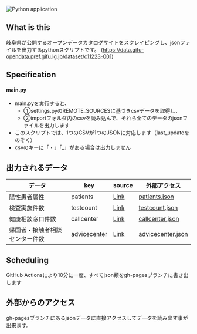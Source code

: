 ![Python application](https://github.com/iamakawa/covid19-scraping/workflows/Deploy%20JSON%20Files/badge.svg)

## What is this
岐阜県が公開するオープンデータカタログサイトをスクレイピングし、jsonファイルを出力するpythonスクリプトです。
(https://data.gifu-opendata.pref.gifu.lg.jp/dataset/c11223-001)

## Specification
#### main.py
- main.pyを実行すると、
  - ①settings.pyのREMOTE_SOURCESに基づきcsvデータを取得し、
  - ②importフォルダ内のcsvを読み込んで、それら全てのデータのjsonファイルを出力します
- このスクリプトでは、1つのCSVが1つのJSONに対応します（last_updateをのぞく）
- csvのキーに「・」「_」がある場合は出力しません

## 出力されるデータ
| データ |  key  |  source  | 外部アクセス  |
| ---- | ---- | ---- | ---- |
|  陽性患者属性 |  patients  | [Link](https://data.gifu-opendata.pref.gifu.lg.jp/dataset/4661bf9d-6f75-43fb-9d59-f02eb84bb6e3/resource/9c35ee55-a140-4cd8-a266-a74edf60aa80/download/210005gifucovid19patients.csv) |  [patients.json](https://code-for-gifu.github.io/covid19-scraping/patients.json)  |
|  検査実施件数 |  testcount  | [Link](https://data.gifu-opendata.pref.gifu.lg.jp/dataset/4661bf9d-6f75-43fb-9d59-f02eb84bb6e3/resource/f2468ba2-efe8-483f-9b1b-ee67755dedb0/download/210005gifucovid19testcount.csv) |  [testcount.json](https://code-for-gifu.github.io/covid19-scraping/testcount.json)  |
|  健康相談窓口件数 |  callcenter  | [Link](https://data.gifu-opendata.pref.gifu.lg.jp/dataset/4661bf9d-6f75-43fb-9d59-f02eb84bb6e3/resource/aa3ebb23-5704-470f-a41e-d834d0a51fc0/download/210005gifucovid19callcenter.csv) |  [callcenter.json](https://code-for-gifu.github.io/covid19-scraping/callcenter.json)  |
|  帰国者・接触者相談センター件数 |  advicecenter | [Link](https://data.gifu-opendata.pref.gifu.lg.jp/dataset/4661bf9d-6f75-43fb-9d59-f02eb84bb6e3/resource/b71cdec1-b763-4b67-9ff4-24deaea65a55/download/210005gifucovid19advicecenter.csv) |  [advicecenter.json](https://code-for-gifu.github.io/covid19-scraping/advicecenter.json)  |

## Scheduling
GitHub Actionsにより10分に一度、すべてjson類をgh-pagesブランチに書き出します

## 外部からのアクセス
gh-pagesブランチにあるjsonデータに直接アクセスしてデータを読み出す事が出来ます。


